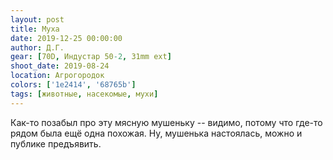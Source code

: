 ```yaml
---
layout: post
title: Муха
date: 2019-12-25 00:00:00
author: Д.Г.
gear: [70D, Индустар 50-2, 31mm ext]
shoot_date: 2019-08-24
location: Агрогородок
colors: ['1e2414', '68765b']
tags: [животные, насекомые, мухи]
---
```

Как-то позабыл про эту мясную мушеньку -- видимо, потому что где-то рядом была ещё одна похожая. Ну, мушенька настоялась, можно и публике предъявить.
